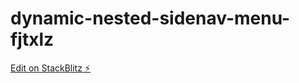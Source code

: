 # dynamic-nested-sidenav-menu-fjtxlz

[Edit on StackBlitz ⚡️](https://stackblitz.com/edit/dynamic-nested-sidenav-menu-fjtxlz)